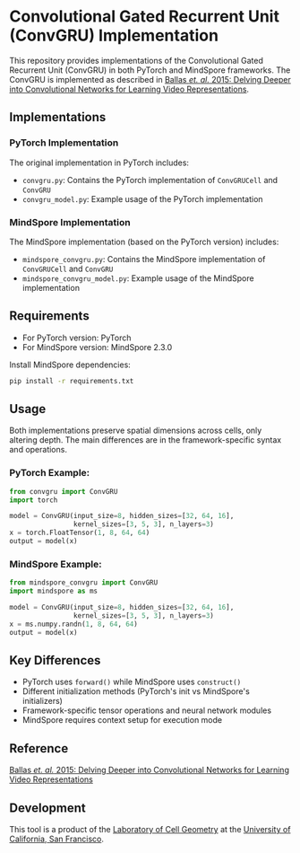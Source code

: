 # Convolutional Gated Recurrent Unit (ConvGRU) Implementation

This repository provides implementations of the Convolutional Gated Recurrent Unit (ConvGRU) in both PyTorch and MindSpore frameworks. The ConvGRU is implemented as described in [Ballas *et. al.* 2015: Delving Deeper into Convolutional Networks for Learning Video Representations](https://arxiv.org/abs/1511.06432).

## Implementations

### PyTorch Implementation
The original implementation in PyTorch includes:
- `convgru.py`: Contains the PyTorch implementation of `ConvGRUCell` and `ConvGRU`
- `convgru_model.py`: Example usage of the PyTorch implementation

### MindSpore Implementation
The MindSpore implementation (based on the PyTorch version) includes:
- `mindspore_convgru.py`: Contains the MindSpore implementation of `ConvGRUCell` and `ConvGRU`
- `mindspore_convgru_model.py`: Example usage of the MindSpore implementation

## Requirements
- For PyTorch version: PyTorch
- For MindSpore version: MindSpore 2.3.0

Install MindSpore dependencies:
```bash
pip install -r requirements.txt
```

## Usage

Both implementations preserve spatial dimensions across cells, only altering depth. The main differences are in the framework-specific syntax and operations.

### PyTorch Example:
```python
from convgru import ConvGRU
import torch

model = ConvGRU(input_size=8, hidden_sizes=[32, 64, 16],
                kernel_sizes=[3, 5, 3], n_layers=3)
x = torch.FloatTensor(1, 8, 64, 64)
output = model(x)
```

### MindSpore Example:
```python
from mindspore_convgru import ConvGRU
import mindspore as ms

model = ConvGRU(input_size=8, hidden_sizes=[32, 64, 16],
                kernel_sizes=[3, 5, 3], n_layers=3)
x = ms.numpy.randn(1, 8, 64, 64)
output = model(x)
```

## Key Differences
- PyTorch uses `forward()` while MindSpore uses `construct()`
- Different initialization methods (PyTorch's init vs MindSpore's initializers)
- Framework-specific tensor operations and neural network modules
- MindSpore requires context setup for execution mode

## Reference
[Ballas *et. al.* 2015: Delving Deeper into Convolutional Networks for Learning Video Representations](https://arxiv.org/abs/1511.06432)

## Development

This tool is a product of the [Laboratory of Cell Geometry](https://cellgeometry.ucsf.edu/) at the [University of California, San Francisco](https://ucsf.edu).
